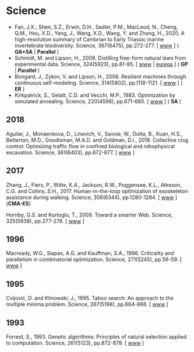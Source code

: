 # Science

* Fan, J.X., Shen, S.Z., Erwin, D.H., Sadler, P.M., MacLeod, N., Cheng, Q.M., Hou, X.D., Yang, J., Wang, X.D., Wang, Y. and Zhang, H., 2020. A high-resolution summary of Cambrian to Early Triassic marine invertebrate biodiversity. Science, 367(6475), pp.272-277. [ [www](https://www.science.org/doi/full/10.1126/science.aax4953) ] ( **GA+SA** | **Parallel** )
* Schmidt, M. and Lipson, H., 2009. Distilling free-form natural laws from experimental data. Science, 324(5923), pp.81-85. [ [www](https://science.sciencemag.org/content/324/5923/81.abstract) | [eureqa](https://www.creativemachineslab.com/eureqa.html) ] ( **GP** | **Parallel** )
* Bongard, J., Zykov, V. and Lipson, H., 2006. Resilient machines through continuous self-modeling. Science, 314(5802), pp.1118-1121. [ [www](https://science.sciencemag.org/content/314/5802/1118) ] ( **ER** )
* Kirkpatrick, S., Gelatt, C.D. and Vecchi, M.P., 1983. Optimization by simulated annealing. Science, 220(4598), pp.671-680. [ [www](https://science.sciencemag.org/content/220/4598/671) ] ( **SA** )

## 2018

Aguilar, J., Monaenkova, D., Linevich, V., Savoie, W., Dutta, B., Kuan, H.S., Betterton, M.D., Goodisman, M.A.D. and Goldman, D.I., 2018. Collective clog control: Optimizing traffic flow in confined biological and robophysical excavation. Science, 361(6403), pp.672-677. [ [www](https://science.sciencemag.org/content/361/6403/672.abstract) ]

## 2017

Zhang, J., Fiers, P., Witte, K.A., Jackson, R.W., Poggensee, K.L., Atkeson, C.G. and Collins, S.H., 2017. Human-in-the-loop optimization of exoskeleton assistance during walking. Science, 356(6344), pp.1280-1284. [ [www](https://www.science.org/doi/abs/10.1126/science.aal5054) ] (**CMA-ES**)

Hornby, G.S. and Kurtoglu, T., 2009. Toward a smarter Web. Science, 325(5938), pp.277-278. [ [www](https://science.sciencemag.org/content/325/5938/277.summary) ]

## 1996

Macready, W.G., Siapas, A.G. and Kauffman, S.A., 1996. Criticality and parallelism in combinatorial optimization. Science, 271(5245), pp.56-59. [ [www](https://science.sciencemag.org/content/271/5245/56) ]

## 1995

Cvijović, D. and Klinowski, J., 1995. Taboo search: An approach to the multiple minima problem. Science, 267(5198), pp.664-666. [ [www](https://science.sciencemag.org/content/267/5198/664.abstract) ]

## 1993

Forrest, S., 1993. Genetic algorithms: Principles of natural selection applied to computation. Science, 261(5123), pp.872-878. [ [www](https://science.sciencemag.org/content/261/5123/872.abstract) ]
